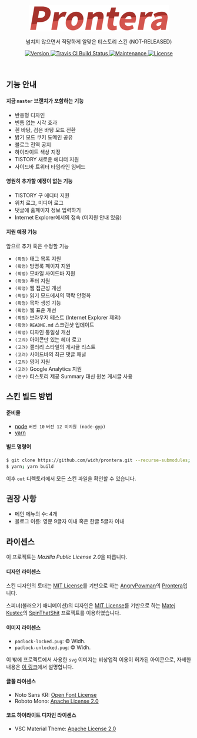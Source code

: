 <p align='center'>
  <img alt='Prontera' src='./prontera.png'>
</p>

<p align='center'>넘치지 않으면서 적당하게 알맞은 티스토리 스킨 (NOT-RELEASED)</p>

<p align='center'>
  <a href="https://github.com/widh/prontera/blob/master/package.json#L3">
    <img alt='Version' src='https://img.shields.io/github/package-json/v/widh/prontera.svg?style=flat-square'>
  </a>
  <a href="https://travis-ci.com/widh/prontera">
    <img alt='Travis CI Build Status' src='https://img.shields.io/travis/com/widh/prontera.svg?style=flat-square'>
  </a>
  <a href="https://widh.me/">
    <img alt='Maintenance' src='https://img.shields.io/maintenance/yes/2019.svg?style=flat-square'>
  </a>
  <a href="https://www.mozilla.org/en-US/MPL/2.0/">
    <img alt='License' src='https://img.shields.io/github/license/widh/prontera.svg?style=flat-square'>
  </a>
</p>

<br>

## 기능 안내

#### 지금 `master` 브랜치가 포함하는 기능

+ 반응형 디자인
+ 빈틈 없는 시각 효과
+ 흰 바탕, 검은 바탕 모드 전환
+ 밝기 모드 쿠키 도메인 공유
+ 블로그 전역 공지
+ 하이라이트 색상 지정
+ TISTORY 새로운 에디터 지원
+ 사이드바 트위터 타임라인 임베드

#### 영원히 추가할 예정이 없는 기능

+ TISTORY 구 에디터 지원
+ 위치 로그, 미디어 로그
+ 댓글에 홈페이지 정보 입력하기
+ Internet Explorer에서의 접속 (미지원 안내 있음)

#### 지원 예정 기능

앞으로 추가 혹은 수정할 기능

+ `(확정)` 태그 목록 지원
+ `(확정)` 방명록 페이지 지원
+ `(확정)` 모바일 사이드바 지원
+ `(확정)` 푸터 지원
+ `(확정)` 웹 접근성 개선
+ `(확정)` 읽기 모드에서의 맥락 안정화
+ `(확정)` 목차 생성 기능
+ `(확정)` 웹 표준 개선
+ `(확정)` 브라우저 테스트 (Internet Explorer 제외)
+ `(확정)` `README.md` 스크린샷 업데이트
+ `(확정)` 디자인 통일성 개선
+ `(고려)` 아이콘만 있는 헤더 로고
+ `(고려)` 갤러리 스타일의 게시글 리스트
+ `(고려)` 사이드바의 최근 댓글 패널
+ `(고려)` 영어 지원
+ `(고려)` Google Analytics 지원
+ `(연구)` 티스토리 제공 Summary 대신 원본 게시글 사용


## 스킨 빌드 방법

#### 준비물

+ [node](https://nodejs.org/ko/) `버전 10` `버전 12 미지원 (node-gyp)`
+ [yarn](https://yarnpkg.com/lang/en/)

#### 빌드 명령어

```sh
$ git clone https://github.com/widh/prontera.git --recurse-submodules; cd prontera
$ yarn; yarn build
```

이후 `out` 디렉토리에서 모든 스킨 파일을 확인할 수 있습니다.


## 권장 사항

+ 메인 메뉴의 수: 4개
+ 블로그 이름: 영문 9글자 이내 혹은 한글 5글자 이내


## 라이센스

이 프로젝트는 *Mozilla Public License 2.0*을 따릅니다.

#### 디자인 라이센스

스킨 디자인의 토대는 [MIT License](https://github.com/AngryPowman/hexo-theme-prontera/blob/master/LICENSE)를 기반으로 하는 [AngryPowman](https://github.com/AngryPowman)의 [Prontera](https://github.com/AngryPowman/hexo-theme-prontera)입니다.

스피너(불러오기 애니메이션)의 디자인은 [MIT License](https://github.com/MatejKustec/SpinThatShit/blob/master/LICENSE)를 기반으로 하는 [Matej Kustec](https://github.com/MatejKustec)의 [SpinThatShit](https://github.com/MatejKustec/SpinThatShit) 프로젝트를 이용하였습니다.

#### 이미지 라이센스

- `padlock-locked.pug`: &copy; Widh.
- `padlock-unlocked.pug`: &copy; Widh.

이 밖에 프로젝트에서 사용한 `svg` 이미지는 비상업적 이용이 허가된 아이콘으로, 자세한 내용은 [이 링크](https://www.svgrepo.com/info/licensing)에서 설명합니다.

#### 글꼴 라이센스

- Noto Sans KR: [Open Font License](http://scripts.sil.org/cms/scripts/page.php?site_id=nrsi&id=OFL_web)
- Roboto Mono: [Apache License 2.0](http://www.apache.org/licenses/LICENSE-2.0)

#### 코드 하이라이트 디자인 라이센스

- VSC Material Theme: [Apache License 2.0](http://www.apache.org/licenses/LICENSE-2.0)
